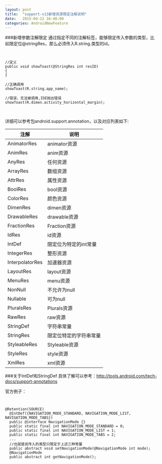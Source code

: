 ```yaml
---
layout: post
title:  "support-v13新增资源限定注解说明"
date:   2015-04-22 16:46:00
categories: AndroidNewFeature
---
```



###新增参数注解限定
通过指定不同的注解标签，能够限定传入参数的类型，比如限定位@stringRes，那么必须传入R.string.类型的id。

<pre>
<code>

//定义
public void showToast(@StringRes int resID)
{
}

//正确调用
showToast(R.string.app_name);

//错误，无法被调用,IDE抛出错误
showToast(R.dimen.activity_horizontal_margin);

</code>
</pre>
详细可以参考包android.support.annotation，以及对应列表如下:

|注解|说明|
|--|--|
|AnimatorRes|animator资源|
|AnimRes|anim资源|
|AnyRes|任何资源|
|ArrayRes|数组资源|
|AttrRes|属性资源|
|BoolRes|bool资源|
|ColorRes|颜色资源|
|DimenRes|dimen资源|
|DrawableRes|drawable资源|
|FractionRes|Fraction资源|
|IdRes|id资源|
|IntDef|限定位为特定的int常量|
|IntegerRes|整形资源|
|InterpolatorRes|加速器资源|
|LayoutRes|layout资源|
|MenuRes|menu资源|
|NonNull|不允许为null|
|Nullable|可为null|
|PluralsRes|Plurals资源|
|RawRes|raw资源|
|StringDef|字符串常量|
|StringRes|限定位特定的字符串常量|
|StyleableRes|Styleable资源|
|StyleRes|style资源|
|XmlRes|xml资源|

###关于IntDef和StringDef
具体了解可以参考：http://tools.android.com/tech-docs/support-annotations

官方例子：
<pre>
<code>

@Retention(SOURCE)
  @IntDef({NAVIGATION_MODE_STANDARD, NAVIGATION_MODE_LIST, NAVIGATION_MODE_TABS})
  public @interface NavigationMode {}
  public static final int NAVIGATION_MODE_STANDARD = 0;
  public static final int NAVIGATION_MODE_LIST = 1;
  public static final int NAVIGATION_MODE_TABS = 2;
  ...
  //也就是说传入的类型只限定于上述三种常量
  public abstract void setNavigationMode(@NavigationMode int mode);
  @NavigationMode
  public abstract int getNavigationMode();
 </code>
</pre>







